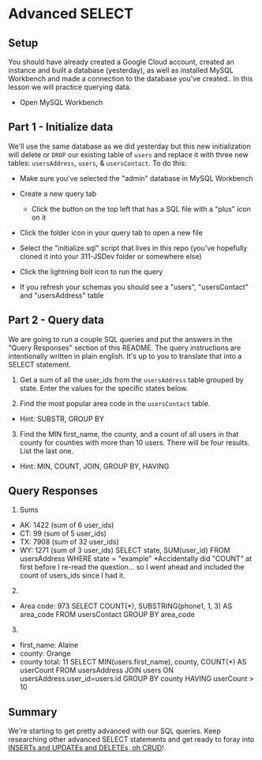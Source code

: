 # Advanced SELECT

## Setup

You should have already created a Google Cloud account, created an instance and built a database (yesterday), as well as installed MySQL Workbench and made a connection to the database you've created.. In this lesson we will practice querying data.

* Open MySQL Workbench

## Part 1 - Initialize data

We'll use the same database as we did yesterday but this new initialization will delete or `DROP` our existing table of `users` and replace it with three new tables: `usersAddress`, `users`, & `usersContact`. To do this:

* Make sure you've selected the "admin" database in MySQL Workbench

* Create a new query tab
  * Click the button on the top left that has a SQL file with a "plus" icon on it

* Click the folder icon in your query tab to open a new file

* Select the "initialize.sql" script that lives in this repo (you've hopefully cloned it into your 311-JSDev folder or somewhere else)

* Click the lightning bolt icon to run the query

* If you refresh your schemas you should see a "users", "usersContact" and "usersAddress" table

## Part 2 - Query data

We are going to run a couple SQL queries and put the answers in the "Query Responses" section of this README. The query instructions are intentionally written in plain english. It's up to you to translate that into a SELECT statement.

1. Get a sum of all the user_ids from the `usersAddress` table grouped by state. Enter the values for the specific states below.

2. Find the most popular area code in the `usersContact` table. 
  * Hint: SUBSTR, GROUP BY

3. Find the MIN first_name, the county, and a count of all users in that county for counties with more than 10 users. There will be four results. List the last one. 
  * Hint: MIN, COUNT, JOIN, GROUP BY, HAVING


## Query Responses

1. Sums
  * AK: 1422  (sum of 6 user_ids)
  * CT: 99    (sum of 5 user_ids)
  * TX: 7908  (sum of 32 user_ids)
  * WY: 1271  (sum of 3 user_ids)
  SELECT state, SUM(user_id) FROM usersAddress WHERE state = "example"
  *Accidentally did "COUNT" at first before I re-read the question... so I went ahead and included the count of users_ids since I had it. 

2.
  * Area code: 973
  SELECT COUNT(*), SUBSTRING(phone1, 1, 3) AS area_code FROM usersContact GROUP BY area_code

3.
  * first_name:	Alaine
  * county: Orange
  * county total: 11
  SELECT MIN(users.first_name), county, COUNT(*) AS userCount FROM usersAddress JOIN users ON usersAddress.user_id=users.id GROUP BY county HAVING userCount > 10



## Summary

We're starting to get pretty advanced with our SQL queries. Keep researching other advanced SELECT statements and get ready to foray into [INSERTs and UPDATEs and DELETEs, oh CRUD](https://www.youtube.com/watch?v=-HrfbV16-FQ)!.
